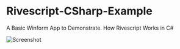 # Rivescript-CSharp-Example
A Basic Winform App to Demonstrate. How Rivescript Works in C#

![Screenshot](https://i.ibb.co/FJk052x/Capture.png)

